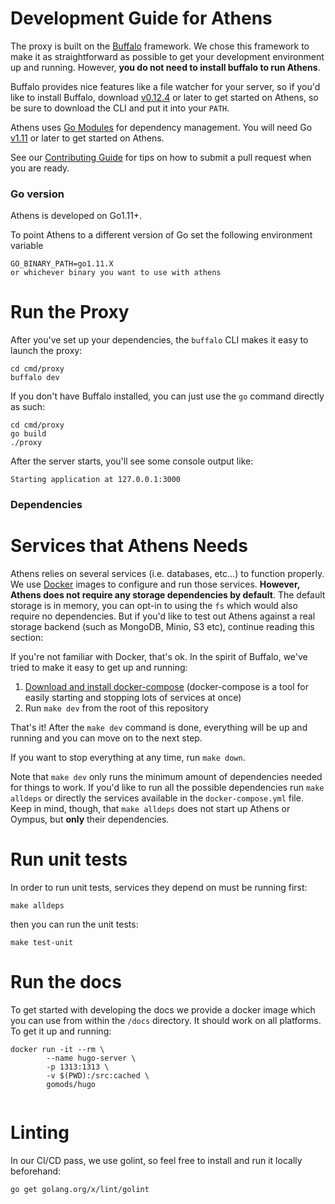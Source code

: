 # Development Guide for Athens

The proxy is built on the [Buffalo](https://gobuffalo.io/) framework. We chose
this framework to make it as straightforward as possible to get your development environment up and running.
However, **you do not need to install buffalo to run Athens**. 

Buffalo provides nice features like a file watcher for your server, so if you'd like to install Buffalo, download [v0.12.4](https://github.com/gobuffalo/buffalo/releases/tag/v0.12.4) or later to get started on Athens,
so be sure to download the CLI and put it into your `PATH`.

Athens uses [Go Modules](https://golang.org/cmd/go/#hdr-Modules__module_versions__and_more) for dependency management. You will need Go [v1.11](https://golang.org/dl) or later to get started on Athens.

See our [Contributing Guide](CONTRIBUTING.md) for tips on how to submit a pull request when you are ready.

### Go version
Athens is developed on Go1.11+.

To point Athens to a different version of Go set the following environment variable
```
GO_BINARY_PATH=go1.11.X
or whichever binary you want to use with athens
```

# Run the Proxy
After you've set up your dependencies, the `buffalo` CLI makes it easy to launch the proxy: 

```console
cd cmd/proxy
buffalo dev
```

If you don't have Buffalo installed, you can just use the `go` command directly as such: 

```
cd cmd/proxy
go build
./proxy
```

After the server starts, you'll see some console output like:

```console
Starting application at 127.0.0.1:3000
```

### Dependencies

# Services that Athens Needs

Athens relies on several services (i.e. databases, etc...) to function properly. We use [Docker](http://docker.com/) images to configure and run those services. **However, Athens does not require any storage dependencies by default**. The default storage is in memory, you can opt-in to using the `fs` which would also require no dependencies. But if you'd like to test out Athens against a real storage backend (such as MongoDB, Minio, S3 etc), continue reading this section:

If you're not familiar with Docker, that's ok. In the spirit of Buffalo, we've tried to make
it easy to get up and running:

1. [Download and install docker-compose](https://docs.docker.com/compose/install/) (docker-compose is a tool for easily starting and stopping lots of services at once)
2. Run `make dev` from the root of this repository

That's it! After the `make dev` command is done, everything will be up and running and you can move
on to the next step.

If you want to stop everything at any time, run `make down`.

Note that `make dev` only runs the minimum amount of dependencies needed for things to work. If you'd like to run all the possible dependencies run `make alldeps` or directly the services available in the `docker-compose.yml` file. Keep in mind, though, that `make alldeps` does not start up Athens or Oympus, but **only** their dependencies.

# Run unit tests

In order to run unit tests, services they depend on must be running first:

```console
make alldeps
```

then you can run the unit tests:

```console
make test-unit
```

# Run the docs

To get started with developing the docs we provide a docker image which you can use from within the `/docs` directory. It should work on all platforms. To get it up and running:

```
docker run -it --rm \
        --name hugo-server \
        -p 1313:1313 \
        -v $(PWD):/src:cached \
        gomods/hugo
        
```

# Linting 

In our CI/CD pass, we use golint, so feel free to install and run it locally beforehand: 

```
go get golang.org/x/lint/golint
```